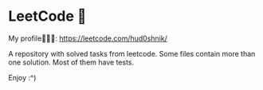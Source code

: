 # LeetCode 📙
My profile🙋🏻‍♂️:
  https://leetcode.com/hud0shnik/
  
 A repository with solved tasks from leetcode. 
 Some files contain more than one solution. Most of them have tests.
 
 Enjoy :^)
